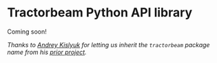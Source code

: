 # Tractorbeam Python API library

Coming soon!

_Thanks to [Andrey Kislyuk](https://kislyuk.com/) for letting us inherit the `tractorbeam` package name from his [prior project](https://github.com/kislyuk/tractorbeam)._
